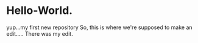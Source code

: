 # Hello-World.
yup...my first new repository
So, this is where we're supposed to make an edit.....
There was my edit.

